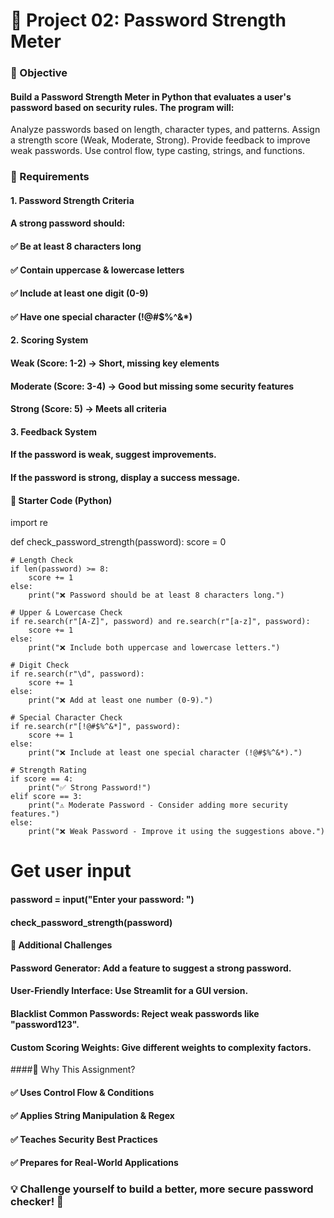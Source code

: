 #  🔐 Project 02: Password Strength Meter
### 📌 Objective
#### Build a Password Strength Meter in Python that evaluates a user's password based on security rules. The program will:

Analyze passwords based on length, character types, and patterns.
Assign a strength score (Weak, Moderate, Strong).
Provide feedback to improve weak passwords.
Use control flow, type casting, strings, and functions.
### 🔹 Requirements
#### 1. Password Strength Criteria
#### A strong password should:
#### ✅ Be at least 8 characters long
#### ✅ Contain uppercase & lowercase letters
#### ✅ Include at least one digit (0-9)
#### ✅ Have one special character (!@#$%^&*)

#### 2. Scoring System
#### Weak (Score: 1-2) → Short, missing key elements
#### Moderate (Score: 3-4) → Good but missing some security features
#### Strong (Score: 5) → Meets all criteria
#### 3. Feedback System
#### If the password is weak, suggest improvements.
#### If the password is strong, display a success message.
#### 🔹 Starter Code (Python)
import re

def check_password_strength(password):
    score = 0
    
    # Length Check
    if len(password) >= 8:
        score += 1
    else:
        print("❌ Password should be at least 8 characters long.")
    
    # Upper & Lowercase Check
    if re.search(r"[A-Z]", password) and re.search(r"[a-z]", password):
        score += 1
    else:
        print("❌ Include both uppercase and lowercase letters.")
    
    # Digit Check
    if re.search(r"\d", password):
        score += 1
    else:
        print("❌ Add at least one number (0-9).")
    
    # Special Character Check
    if re.search(r"[!@#$%^&*]", password):
        score += 1
    else:
        print("❌ Include at least one special character (!@#$%^&*).")
    
    # Strength Rating
    if score == 4:
        print("✅ Strong Password!")
    elif score == 3:
        print("⚠️ Moderate Password - Consider adding more security features.")
    else:
        print("❌ Weak Password - Improve it using the suggestions above.")

# Get user input
#### password = input("Enter your password: ")
#### check_password_strength(password)
#### 🔹 Additional Challenges
#### Password Generator: Add a feature to suggest a strong password.
#### User-Friendly Interface: Use Streamlit for a GUI version.
#### Blacklist Common Passwords: Reject weak passwords like "password123".
#### Custom Scoring Weights: Give different weights to complexity factors.
####🔹 Why This Assignment?
#### ✅ Uses Control Flow & Conditions
#### ✅ Applies String Manipulation & Regex
#### ✅ Teaches Security Best Practices
#### ✅ Prepares for Real-World Applications

### 💡 Challenge yourself to build a better, more secure password checker! 🚀

